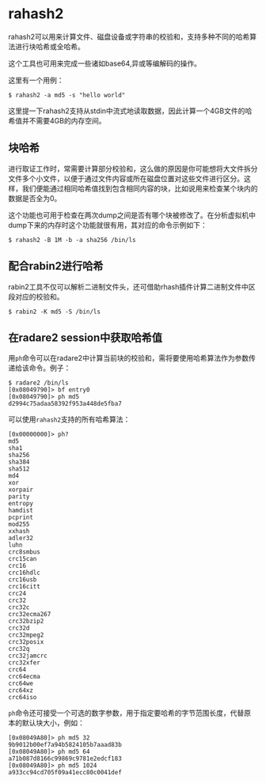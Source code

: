 # rahash2

rahash2可以用来计算文件、磁盘设备或字符串的校验和，支持多种不同的哈希算法进行块哈希或全哈希。

这个工具也可用来完成一些诸如base64,异或等编解码的操作。

这里有一个用例：
```
$ rahash2 -a md5 -s "hello world"
```

这里提一下rahash2支持从stdin中流式地读取数据，因此计算一个4GB文件的哈希值并不需要4GB的内存空间。

## 块哈希

进行取证工作时，常需要计算部分校验和，这么做的原因是你可能想将大文件拆分文件多个小文件，以便于通过文件内容或所在磁盘位置对这些文件进行区分。这样，我们便能通过相同哈希值找到包含相同内容的块，比如说用来检查某个块内的数据是否全为0。

这个功能也可用于检查在两次dump之间是否有哪个块被修改了。在分析虚拟机中dump下来的内存时这个功能就很有用，其对应的命令示例如下：

```
$ rahash2 -B 1M -b -a sha256 /bin/ls
```

## 配合rabin2进行哈希

rabin2工具不仅可以解析二进制文件头，还可借助rhash插件计算二进制文件中区段对应的校验和。

```
$ rabin2 -K md5 -S /bin/ls
```

## 在radare2 session中获取哈希值

用`ph`命令可以在radare2中计算当前块的校验和，需将要使用哈希算法作为参数传递给该命令。例子：

```
$ radare2 /bin/ls
[0x08049790]> bf entry0
[0x08049790]> ph md5
d2994c75adaa58392f953a448de5fba7
```

可以使用`rahash2`支持的所有哈希算法：

```
[0x00000000]> ph?
md5
sha1
sha256
sha384
sha512
md4
xor
xorpair
parity
entropy
hamdist
pcprint
mod255
xxhash
adler32
luhn
crc8smbus
crc15can
crc16
crc16hdlc
crc16usb
crc16citt
crc24
crc32
crc32c
crc32ecma267
crc32bzip2
crc32d
crc32mpeg2
crc32posix
crc32q
crc32jamcrc
crc32xfer
crc64
crc64ecma
crc64we
crc64xz
crc64iso
```

`ph`命令还可接受一个可选的数字参数，用于指定要哈希的字节范围长度，代替原本的默认块大小，例如：

```
[0x08049A80]> ph md5 32
9b9012b00ef7a94b5824105b7aaad83b
[0x08049A80]> ph md5 64
a71b087d8166c99869c9781e2edcf183
[0x08049A80]> ph md5 1024
a933cc94cd705f09a41ecc80c0041def
```